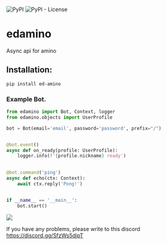 ![PyPI](https://img.shields.io/pypi/v/ed-amino.svg?style=flat-square) ![PyPI - License](https://img.shields.io/pypi/l/ed-amino.svg?style=flat-square)

# edamino
Async api for amino

## Installation: 
`pip install ed-amino`

### Example Bot.
```py
from edamino import Bot, Context, logger
from edamino.objects import UserProfile

bot = Bot(email='email', password='password', prefix="/")


@bot.event()
async def on_ready(profile: UserProfile):
    logger.info(f'{profile.nickname} ready')
    

@bot.command('ping')
async def echo(ctx: Context):
    await ctx.reply('Pong!')


if __name__ == '__main__':
    bot.start()
```
![](https://media.discordapp.net/attachments/868188677602422804/931159730393591870/anim.gif)

If you have any problems, please write to this discord https://discord.gg/SfzWs5djpT
